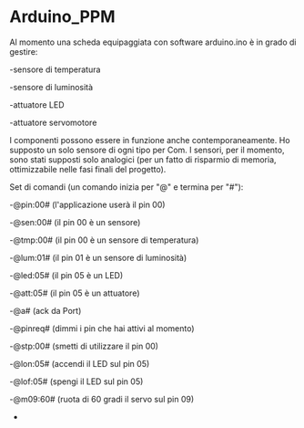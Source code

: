 # Arduino_PPM

Al momento una scheda equipaggiata con software arduino.ino è in grado di gestire:

-sensore di temperatura

-sensore di luminosità

-attuatore LED

-attuatore servomotore

I componenti possono essere in funzione anche contemporaneamente. Ho supposto un solo sensore di ogni tipo per Com.
I sensori, per il momento, sono stati supposti solo analogici (per un fatto di risparmio di memoria, ottimizzabile nelle fasi finali del progetto).

Set di comandi (un comando inizia per "@" e termina per "#"):

-@pin:00#   (l'applicazione userà il pin 00)

-@sen:00#  (il pin 00 è un sensore)

-@tmp:00#  (il pin 00 è un sensore di temperatura)

-@lum:01# (il pin 01 è un sensore di luminosità)

-@led:05# (il pin 05 è un LED)

-@att:05# (il pin 05 è un attuatore)

-@a#  (ack da Port)

-@pinreq# (dimmi i pin che hai attivi al momento)

-@stp:00#  (smetti di utilizzare il pin 00)

-@lon:05# (accendi il LED sul pin 05)

-@lof:05# (spengi il LED sul pin 05)

-@m09:60#  (ruota di 60 gradi il servo sul pin 09)

-



